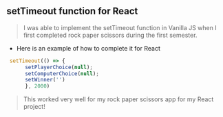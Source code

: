 ## setTimeout function for React

> I was able to implement the setTimeout function in Vanilla JS when I first completed rock paper scissors during the first semester. 
- Here is an example of how to complete it for React

```js
 setTimeout(() => {
      setPlayerChoice(null);
      setComputerChoice(null);
      setWinner('')
      }, 2000)
```
> This worked very well for my rock paper scissors app for my React project!